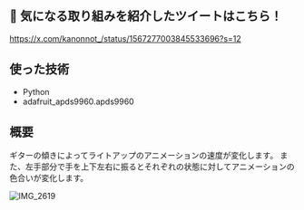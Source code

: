 ## 📢 気になる取り組みを紹介したツイートはこちら！  
https://x.com/kanonnot_/status/1567277003845533696?s=12

## 使った技術
- Python
- adafruit_apds9960.apds9960

## 概要
ギターの傾きによってライトアップのアニメーションの速度が変化します。
また、左手部分で手を上下左右に振るとそれぞれの状態に対してアニメーションの色合いが変化します。

![IMG_2619](https://github.com/874wokiite/guitar-decoration-adafruit/assets/98846813/0882d2ea-b6b8-4668-ba2a-efd5e7cbe3bb)


